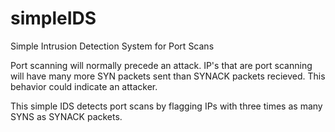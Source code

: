 # simpleIDS
Simple Intrusion Detection System for Port Scans

Port scanning will normally precede an attack. IP's that are port scanning will have many more SYN packets sent than SYNACK packets recieved. This behavior could indicate an attacker. 

This simple IDS detects port scans by flagging IPs with three times as many SYNS as SYNACK packets.
